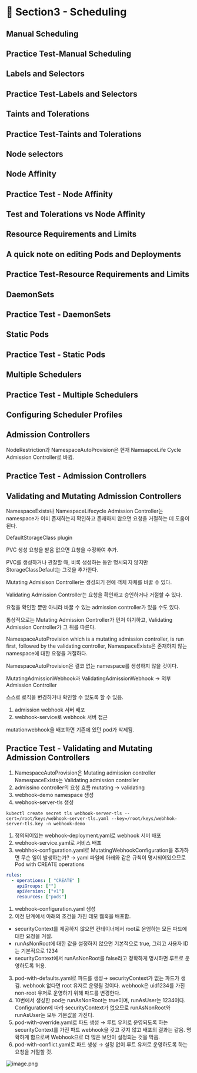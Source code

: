 # 🍨 Section3 - Scheduling

## Manual Scheduling


## Practice Test-Manual Scheduling


## Labels and Selectors


## Practice Test-Labels and Selectors


## Taints and Tolerations


## Practice Test-Taints and Tolerations


## Node selectors


## Node Affinity


## Practice Test - Node Affinity


## Test and Tolerations vs Node Affinity


## Resource Requirements and Limits


## A quick note on editing Pods and Deployments


## Practice Test-Resource Requirements and Limits


## DaemonSets


## Practice Test - DaemonSets


## Static Pods


## Practice Test - Static Pods


## Multiple Schedulers


## Practice Test - Multiple Schedulers


## Configuring Scheduler Profiles


## Admission Controllers


NodeRestriction과 NamespaceAutoProvision은 현재 NamsapceLife Cycle Admission Controller로 바뀜.


## Practice Test - Admission Controllers


## Validating and Mutating Admission Controllers


NamespaceExists나 NamespaceLifecycle Admission Controller는 namespace가 이미 존재하는지 확인하고 존재하지 않으면 요청을 거절하는 데 도움이 된다.


DefaultStorageClass plugin


PVC 생성 요청을 받음 없으면 요청을 수정하여 추가.


PVC를 생성하거나 관찰할 때, 비록 생성하는 동안 명시되지 않지만 StorageClassDefault는 그것을 추가한다.


Mutating Admisison Controller는 생성되기 전에 객체 자체를 바꿀 수 있다.


Validating Admission Controller는 요청을 확인하고 승인하거나 거절할 수 있다.


요청을 확인할 뿐만 아니라 바꿀 수 있는 admission controller가 있을 수도 있다.


통상적으로는 Mutating Admission Controller가 먼저 야기하고, Validating Admission Controller가 그 뒤를 따른다.


NamespaceAutoProvision which is a mutating admission controller, is run first, followed by the validating controller, NamespaceExists은 존재하지 않는 namespace에 대한 요청을 거절하다.


NamespaceAutoProvision은 결코 없는 namespace를 생성하지 않을 것이다.


MutatingAdmissionWebhook과 ValidatingAdmissionWebhook → 외부 Admission Controller


스스로 로직을 변경하거나 확인할 수 있도록 할 수 있음.

1. admission webhook 서버 배포
2. webhook-service로 webhook 서버 접근

mutationwebhook을 배포하면 기존에 있던 pod가 삭제됨.


## Practice Test - Validating and Mutating Admission Controllers

1. NamespaceAutoProvision은 Mutating admission controller
NamespaceExists는 Validating admission controller
2. admissino controller의 요청 흐름
mutating → validating
3. webhook-demo namespace 생성
4. webhook-server-tls 생성

```shell
kubectl create secret tls webhook-server-tls --cert=/root/keys/webhook-server-tls.yaml --key=/root/keys/webhhok-server-tls.key -n webhook-demo
```

1. 정의되어있는 webhook-deployment.yaml로 webhook 서버 배포
2. webhook-service.yaml로 서비스 배포
3. webhhok-configuration.yaml로 MutatingWebhookConfiguration을 추가하면 무슨 일이 발생하는가?
→ yaml 파일에 아래와 같은 규칙이 명시되어있으므로 Pod with CREATE operations

```yaml
rules:
  - operations: [ "CREATE" ]
    apiGroups: [""]
    apiVersion: ["v1"]
    resources: ["pods"]
```

1. webhook-configuration.yaml 생성
2. 이전 단계에서 아래의 조건을 가진 데모 웹훅을 배포함.
- securityContext를 제공하지 않으면 컨테이너에서 root로 운영하는 모든 파드에 대한 요청을 거절.
- runAsNonRoot에 대한 값을 설정하지 않으면 기본적으로 true, 그리고 사용자 ID는 기본적으로 1234
- securityContext에서 runAsNonRoot를 false라고 정확하게 명시하면 루트로 운영하도록 허용.
3. pod-with-defaults.yaml로 파드를 생성→ securityContext가 없는 파드가 생김.
webhook 없다면 root 유저로 운영될 것이다. webhook은 uid1234를 가진 non-root 유저로 운영하기 위해 파드를 변경한다.
4. 10번에서 생성한 pod는 runAsNonRoot는 true이며, runAsUser는 1234이다.
Configuration에 따라 securityContext가 없으므로 runAsNonRoot와 runAsUser는 모두 기본값을 가진다.
5. pod-with-override.yaml로 파드 생성 → 루트 유저로 운영되도록 하는 securityContext를 가진 파드
webhook을 갖고 갖지 않고 배포의 결과는 같음.
명확하게 함으로써 Webhook으로 더 많은 보안이 설정되는 것을 막음.
6. pod-with-conflict.yaml로 파드 생성 → 
설정 없이 루트 유저로 운영하도록 하는 요청을 거절할 것.

![image.png](https://prod-files-secure.s3.us-west-2.amazonaws.com/b2ea2032-00e9-4883-a13b-cb03cf5b2334/501c3b54-0de4-44d6-afe6-eca0c6373e4f/image.png?X-Amz-Algorithm=AWS4-HMAC-SHA256&X-Amz-Content-Sha256=UNSIGNED-PAYLOAD&X-Amz-Credential=ASIAZI2LB466WG6FKH4X%2F20250224%2Fus-west-2%2Fs3%2Faws4_request&X-Amz-Date=20250224T140817Z&X-Amz-Expires=3600&X-Amz-Security-Token=IQoJb3JpZ2luX2VjEPX%2F%2F%2F%2F%2F%2F%2F%2F%2F%2FwEaCXVzLXdlc3QtMiJGMEQCIHLzyxsygM0pj7Lp8dx0igjRL4y6ub0GksKR5RYxgT2NAiBfS7SvlLAa%2FXoG8KHLSe3xedLNuEM%2F2ztP3AaD0Hq0XSr%2FAwguEAAaDDYzNzQyMzE4MzgwNSIMc4Q154n2ogshio7kKtwD0W5GLiIAoavlaDB8h%2B9dFwklNOGtU7sNxP19b5YP0UnyYoKKugDav51XR4PwCL%2FW%2FYNSM2ezN4Hlt0Hzcp3splmALi0XmIvTGsjv62Geod%2BK6EOHivl2G45rqcjuxnSoRagSVMiVpTdsG2FQ%2FCuGjBid6PDFtl1NhJsmm6re87URkmw%2FAQJqlTysWiq6wwnM26r7IbeyzC%2BH3pMUQ7FXeSxASwY5Jnz5iWQ9rAoCLqlgJ%2Bx9pCh61qPHbDeRNI%2FaCCcvRnxT3FzHpBG4yroLpqlKhmWEgykLGNB5MwakXQ0L5UEtrn%2BjZVkeiO0Ins2x3ma6ZrXH5Of5IScPaRmXLvAitllcFVX3rnPL7Y9eVgrg3vN0yhcq3umCf6FZvP5Fes4CckwG01348DVush5WSboY4HLEvwOinK0a9HyswMdyea3XxsL8fJDWrL4Blw7zC9ow4M910KfV1RzsJbVqf2bVLTq1GYxO5DQz0i2MlVqNkIt5RzYF8nW1faCAarL9teAjziayOlnv%2B5XoJZGiLuIaLcKRinPn3cXsQXINkl%2F4%2B3iRxdoGJKagvkNPnrn441rPMZhBA2%2FBoh59Galu7dbxkXjjfzVUQoNc5TfXJw6FsLvaPBgkXJAxyaEwl9fxvQY6pgFFeS%2BOulHMMyK1nLg3WcO6KmU32yvae%2FyntfdKQuklT7hSAYuiFgdcr3U3uEz1FvQbuXT9rzi8RQnMccy9llB2hr7hbY6T1e12TL8yk1kTE7nhcTJ0IrawyrmVAOjtsyq4BlE9NDvNUD8Hdq%2B99vzhWOZJz25LboiIu4uN90fX1El1RPwDNiTJcE7zWeaZEh9sGfPab%2Bsr8gMNUL5AOizhDDV2ZAqQ&X-Amz-Signature=da7b0e15fe6c103ccfff0170673b658ab167629d686061973063da085bc4c1a6&X-Amz-SignedHeaders=host&x-id=GetObject)

